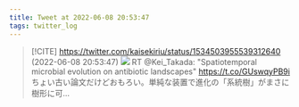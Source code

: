 ```yaml
---
title: Tweet at 2022-06-08 20:53:47
tags: twitter_log
---
```


> [!CITE] https://twitter.com/kaisekiriu/status/1534503955539312640 (2022-06-08 20:53:47)
> ![](https://twitter.com/kaisekiriu/status/1534503955539312640)
> RT @Kei_Takada: "Spatiotemporal microbial evolution on antibiotic landscapes"
> https://t.co/GUswqyPB9i
> ちょい古い論文だけどおもろい。単純な装置で進化の「系統樹」がまさに樹形に可…

